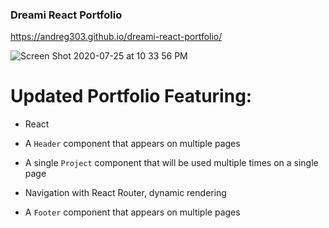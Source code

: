 ### Dreami React Portfolio 

https://andreg303.github.io/dreami-react-portfolio/

![Screen Shot 2020-07-25 at 10 33 56 PM](https://user-images.githubusercontent.com/65183415/88470159-fe172e80-cec6-11ea-9e98-9a623eee5ca9.png)



# Updated Portfolio Featuring:

* React

* A `Header` component that appears on multiple pages

* A single `Project` component that will be used multiple times on a single page 

* Navigation with React Router, dynamic rendering

* A `Footer` component that appears on multiple pages


